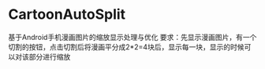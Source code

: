 # CartoonAutoSplit
基于Android手机漫画图片的缩放显示处理与优化
要求：先显示漫画图片，有一个切割的按钮，点击切割后将漫画平分成2*2=4块后，显示每一块，显示的时候可以对该部分进行缩放
